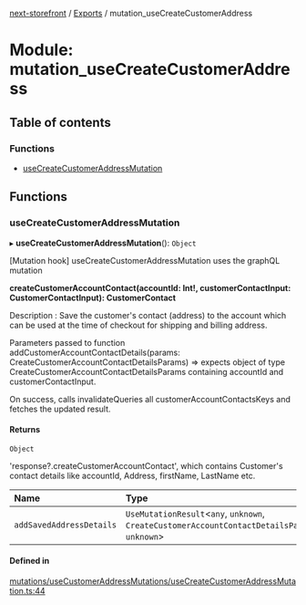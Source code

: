 [next-storefront](../README.md) / [Exports](../modules.md) / mutation_useCreateCustomerAddress

# Module: mutation_useCreateCustomerAddress

## Table of contents

### Functions

- [useCreateCustomerAddressMutation](mutation_useCreateCustomerAddress.md#usecreatecustomeraddressmutation)

## Functions

### useCreateCustomerAddressMutation

▸ **useCreateCustomerAddressMutation**(): `Object`

[Mutation hook] useCreateCustomerAddressMutation uses the graphQL mutation

<b>createCustomerAccountContact(accountId: Int!, customerContactInput: CustomerContactInput): CustomerContact</b>

Description : Save the customer's contact (address) to the account which can be used at the time of checkout for shipping and billing address.

Parameters passed to function addCustomerAccountContactDetails(params: CreateCustomerAccountContactDetailsParams) => expects object of type CreateCustomerAccountContactDetailsParams containing accountId and customerContactInput.

On success, calls invalidateQueries all customerAccountContactsKeys and fetches the updated result.

#### Returns

`Object`

'response?.createCustomerAccountContact', which contains Customer's contact details like accountId, Address, firstName, LastName etc.

| Name                     | Type                                                                                           |
| :----------------------- | :--------------------------------------------------------------------------------------------- |
| `addSavedAddressDetails` | `UseMutationResult`<`any`, `unknown`, `CreateCustomerAccountContactDetailsParams`, `unknown`\> |

#### Defined in

[mutations/useCustomerAddressMutations/useCreateCustomerAddressMutation.ts:44](https://github.com/KiboSoftware/nextjs-storefront/blob/98414f4/hooks/mutations/useCustomerAddressMutations/useCreateCustomerAddressMutation.ts#L44)
